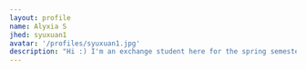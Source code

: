 ```yaml
---
layout: profile
name: Alyxia S
jhed: syuxuan1
avatar: '/profiles/syuxuan1.jpg'
description: "Hi :) I'm an exchange student here for the spring semester! I'm currently a second-year undergrad at the National University of Singapore studying a double major in BME and Math."
---
```


